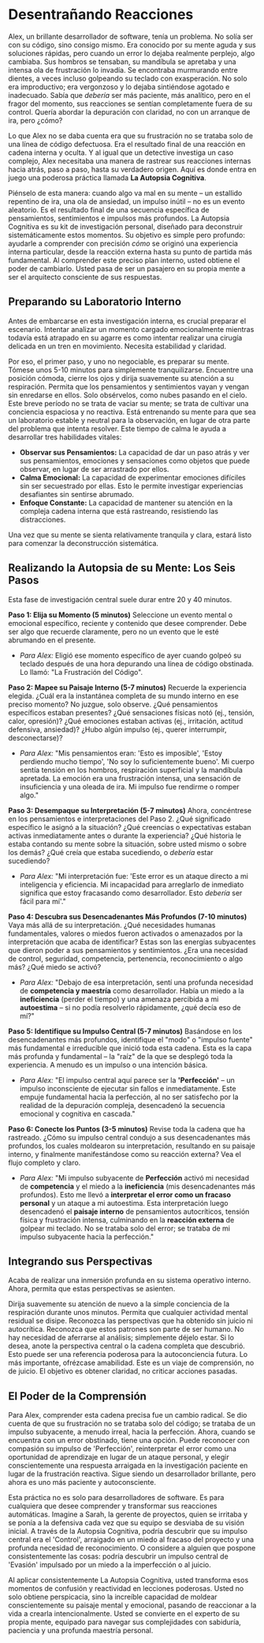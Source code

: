 # Desentrañando Reacciones

Alex, un brillante desarrollador de software, tenía un problema. No solía ser con su código, sino consigo mismo. Era conocido por su mente aguda y sus soluciones rápidas, pero cuando un error lo dejaba realmente perplejo, algo cambiaba. Sus hombros se tensaban, su mandíbula se apretaba y una intensa ola de frustración lo invadía. Se encontraba murmurando entre dientes, a veces incluso golpeando su teclado con exasperación. No solo era improductivo; era vergonzoso y lo dejaba sintiéndose agotado e inadecuado. Sabía que *debería* ser más paciente, más analítico, pero en el fragor del momento, sus reacciones se sentían completamente fuera de su control. Quería abordar la depuración con claridad, no con un arranque de ira, pero ¿cómo?

Lo que Alex no se daba cuenta era que su frustración no se trataba solo de una línea de código defectuosa. Era el resultado final de una reacción en cadena interna y oculta. Y al igual que un detective investiga un caso complejo, Alex necesitaba una manera de rastrear sus reacciones internas hacia atrás, paso a paso, hasta su verdadero origen. Aquí es donde entra en juego una poderosa práctica llamada **La Autopsia Cognitiva**.

Piénselo de esta manera: cuando algo va mal en su mente – un estallido repentino de ira, una ola de ansiedad, un impulso inútil – no es un evento aleatorio. Es el resultado final de una secuencia específica de pensamientos, sentimientos e impulsos más profundos. La Autopsia Cognitiva es su kit de investigación personal, diseñado para deconstruir sistemáticamente estos momentos. Su objetivo es simple pero profundo: ayudarle a comprender con precisión *cómo* se originó una experiencia interna particular, desde la reacción externa hasta su punto de partida más fundamental. Al comprender este preciso plan interno, usted obtiene el poder de cambiarlo. Usted pasa de ser un pasajero en su propia mente a ser el arquitecto consciente de sus respuestas.

## **Preparando su Laboratorio Interno**

Antes de embarcarse en esta investigación interna, es crucial preparar el escenario. Intentar analizar un momento cargado emocionalmente mientras todavía está atrapado en su agarre es como intentar realizar una cirugía delicada en un tren en movimiento. Necesita estabilidad y claridad.

Por eso, el primer paso, y uno no negociable, es preparar su mente. Tómese unos 5-10 minutos para simplemente tranquilizarse. Encuentre una posición cómoda, cierre los ojos y dirija suavemente su atención a su respiración. Permita que los pensamientos y sentimientos vayan y vengan sin enredarse en ellos. Solo obsérvelos, como nubes pasando en el cielo. Este breve período no se trata de vaciar su mente; se trata de cultivar una conciencia espaciosa y no reactiva. Está entrenando su mente para que sea un laboratorio estable y neutral para la observación, en lugar de otra parte del problema que intenta resolver. Este tiempo de calma le ayuda a desarrollar tres habilidades vitales:

*   **Observar sus Pensamientos:** La capacidad de dar un paso atrás y ver sus pensamientos, emociones y sensaciones como objetos que puede observar, en lugar de ser arrastrado por ellos.
*   **Calma Emocional:** La capacidad de experimentar emociones difíciles sin ser secuestrado por ellas. Esto le permite investigar experiencias desafiantes sin sentirse abrumado.
*   **Enfoque Constante:** La capacidad de mantener su atención en la compleja cadena interna que está rastreando, resistiendo las distracciones.

Una vez que su mente se sienta relativamente tranquila y clara, estará listo para comenzar la deconstrucción sistemática.

## **Realizando la Autopsia de su Mente: Los Seis Pasos**

Esta fase de investigación central suele durar entre 20 y 40 minutos.

**Paso 1: Elija su Momento (5 minutos)**
Seleccione un evento mental o emocional específico, reciente y contenido que desee comprender. Debe ser algo que recuerde claramente, pero no un evento que le esté abrumando en el presente.
*   *Para Alex:* Eligió ese momento específico de ayer cuando golpeó su teclado después de una hora depurando una línea de código obstinada. Lo llamó: "La Frustración del Código".

**Paso 2: Mapee su Paisaje Interno (5-7 minutos)**
Recuerde la experiencia elegida. ¿Cuál era la instantánea completa de su mundo interno en ese preciso momento? No juzgue, solo observe. ¿Qué pensamientos específicos estaban presentes? ¿Qué sensaciones físicas notó (ej., tensión, calor, opresión)? ¿Qué emociones estaban activas (ej., irritación, actitud defensiva, ansiedad)? ¿Hubo algún impulso (ej., querer interrumpir, desconectarse)?
*   *Para Alex:* "Mis pensamientos eran: 'Esto es imposible', 'Estoy perdiendo mucho tiempo', 'No soy lo suficientemente bueno'. Mi cuerpo sentía tensión en los hombros, respiración superficial y la mandíbula apretada. La emoción era una frustración intensa, una sensación de insuficiencia y una oleada de ira. Mi impulso fue rendirme o romper algo."

**Paso 3: Desempaque su Interpretación (5-7 minutos)**
Ahora, concéntrese en los pensamientos e interpretaciones del Paso 2. ¿Qué significado específico le asignó a la situación? ¿Qué creencias o expectativas estaban activas inmediatamente antes o durante la experiencia? ¿Qué historia le estaba contando su mente sobre la situación, sobre usted mismo o sobre los demás? ¿Qué creía que estaba sucediendo, o *debería* estar sucediendo?
*   *Para Alex:* "Mi interpretación fue: 'Este error es un ataque directo a mi inteligencia y eficiencia. Mi incapacidad para arreglarlo de inmediato significa que estoy fracasando como desarrollador. Esto *debería* ser fácil para mí'."

**Paso 4: Descubra sus Desencadenantes Más Profundos (7-10 minutos)**
Vaya más allá de su interpretación. ¿Qué necesidades humanas fundamentales, valores o miedos fueron activados o amenazados por la interpretación que acaba de identificar? Estas son las energías subyacentes que dieron poder a sus pensamientos y sentimientos. ¿Era una necesidad de control, seguridad, competencia, pertenencia, reconocimiento o algo más? ¿Qué miedo se activó?
*   *Para Alex:* "Debajo de esa interpretación, sentí una profunda necesidad de **competencia y maestría** como desarrollador. Había un miedo a la **ineficiencia** (perder el tiempo) y una amenaza percibida a mi **autoestima** – si no podía resolverlo rápidamente, ¿qué decía eso de mí?"

**Paso 5: Identifique su Impulso Central (5-7 minutos)**
Basándose en los desencadenantes más profundos, identifique el "modo" o "impulso fuente" más fundamental e irreducible que inició toda esta cadena. Esta es la capa más profunda y fundamental – la "raíz" de la que se desplegó toda la experiencia. A menudo es un impulso o una intención básica.
*   *Para Alex:* "El impulso central aquí parece ser la **'Perfección'** – un impulso inconsciente de ejecutar sin fallos e inmediatamente. Este empuje fundamental hacia la perfección, al no ser satisfecho por la realidad de la depuración compleja, desencadenó la secuencia emocional y cognitiva en cascada."

**Paso 6: Conecte los Puntos (3-5 minutos)**
Revise toda la cadena que ha rastreado. ¿Cómo su impulso central condujo a sus desencadenantes más profundos, los cuales moldearon su interpretación, resultando en su paisaje interno, y finalmente manifestándose como su reacción externa? Vea el flujo completo y claro.
*   *Para Alex:* "Mi impulso subyacente de **Perfección** activó mi necesidad de **competencia** y el miedo a la **ineficiencia** (mis desencadenantes más profundos). Esto me llevó a **interpretar el error como un fracaso personal** y un ataque a mi autoestima. Esta interpretación luego desencadenó el **paisaje interno** de pensamientos autocríticos, tensión física y frustración intensa, culminando en la **reacción externa** de golpear mi teclado. No se trataba solo del error; se trataba de mi impulso subyacente hacia la perfección."

## **Integrando sus Perspectivas**

Acaba de realizar una inmersión profunda en su sistema operativo interno. Ahora, permita que estas perspectivas se asienten.

Dirija suavemente su atención de nuevo a la simple conciencia de la respiración durante unos minutos. Permita que cualquier actividad mental residual se disipe. Reconozca las perspectivas que ha obtenido sin juicio ni autocrítica. Reconozca que estos patrones son parte de ser humano. No hay necesidad de aferrarse al análisis; simplemente déjelo estar. Si lo desea, anote la perspectiva central o la cadena completa que descubrió. Esto puede ser una referencia poderosa para la autoconciencia futura. Lo más importante, ofrézcase amabilidad. Este es un viaje de comprensión, no de juicio. El objetivo es obtener claridad, no criticar acciones pasadas.

## **El Poder de la Comprensión**

Para Alex, comprender esta cadena precisa fue un cambio radical. Se dio cuenta de que su frustración no se trataba solo del código; se trataba de un impulso subyacente, a menudo irreal, hacia la perfección. Ahora, cuando se encuentra con un error obstinado, tiene una opción. Puede reconocer con compasión su impulso de 'Perfección', reinterpretar el error como una oportunidad de aprendizaje en lugar de un ataque personal, y elegir conscientemente una respuesta arraigada en la investigación paciente en lugar de la frustración reactiva. Sigue siendo un desarrollador brillante, pero ahora es uno más paciente y autoconsciente.

Esta práctica no es solo para desarrolladores de software. Es para cualquiera que desee comprender y transformar sus reacciones automáticas. Imagine a Sarah, la gerente de proyectos, quien se irritaba y se ponía a la defensiva cada vez que su equipo se desviaba de su visión inicial. A través de la Autopsia Cognitiva, podría descubrir que su impulso central era el 'Control', arraigado en un miedo al fracaso del proyecto y una profunda necesidad de reconocimiento. O considere a alguien que pospone consistentemente las cosas: podría descubrir un impulso central de 'Evasión' impulsado por un miedo a la imperfección o al juicio.

Al aplicar consistentemente La Autopsia Cognitiva, usted transforma esos momentos de confusión y reactividad en lecciones poderosas. Usted no solo obtiene perspicacia, sino la increíble capacidad de moldear conscientemente su paisaje mental y emocional, pasando de reaccionar a la vida a crearla intencionalmente. Usted se convierte en el experto de su propia mente, equipado para navegar sus complejidades con sabiduría, paciencia y una profunda maestría personal.